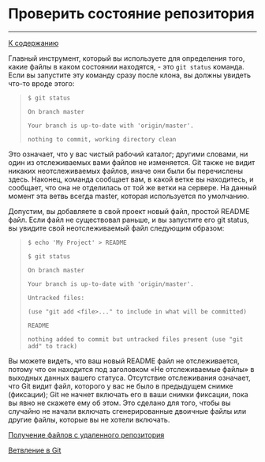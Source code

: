 # Проверить состояние репозитория
---

[К cодержанию](Содержание.md)

Главный инструмент, который вы используете для определения того, какие файлы в каком состоянии находятся, - это `git status` команда. Если вы запустите эту команду сразу после клона, вы должны увидеть что-то вроде этого:
>
> `$ git status`
>
> `On branch master`
>
> `Your branch is up-to-date with 'origin/master'.`
>
> `nothing to commit, working directory clean`

Это означает, что у вас чистый рабочий каталог; другими словами, ни один из отслеживаемых вами файлов не изменяется. Git также не видит никаких неотслеживаемых файлов, иначе они были бы перечислены здесь. Наконец, команда сообщает вам, в какой ветке вы находитесь, и сообщает, что она не отделилась от той же ветки на сервере. На данный момент эта ветвь всегда master, которая используется по умолчанию.

Допустим, вы добавляете в свой проект новый файл, простой README файл. Если файл не существовал раньше, и вы запустите его git status, вы увидите свой неотслеживаемый файл следующим образом:
>
>`$ echo 'My Project' > README`
>
> `$ git status`
>
> `On branch master`
>
> `Your branch is up-to-date with 'origin/master'.`
>
> `Untracked files:`
>
>  `(use "git add <file>..." to include in what will be committed)`
>
>   `README`
>
> `nothing added to commit but untracked files present (use "git add" to track)`

Вы можете видеть, что ваш новый README файл не отслеживается, потому что он находится под заголовком «Не отслеживаемые файлы» в выходных данных вашего статуса. Отсутствие отслеживания означает, что Git видит файл, которого у вас не было в предыдущем снимке (фиксации); Git не начнет включать его в ваши снимки фиксации, пока вы явно не скажете ему об этом. Это сделано для того, чтобы вы случайно не начали включать сгенерированные двоичные файлы или другие файлы, которые вы не хотели включать.

[Получение файлов с удаленного репозитория](gitpull.md)

[Ветвление в Git](gitbranch.md)
